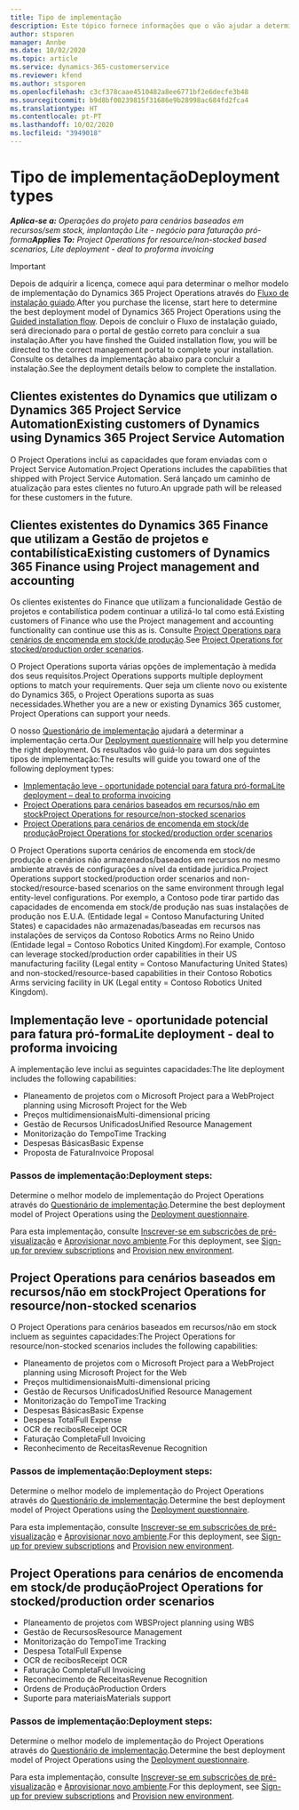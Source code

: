 ```yaml
---
title: Tipo de implementação
description: Este tópico fornece informações que o vão ajudar a determinar o tipo de implementação correto do Project Operations para a sua empresa.
author: stsporen
manager: Annbe
ms.date: 10/02/2020
ms.topic: article
ms.service: dynamics-365-customerservice
ms.reviewer: kfend
ms.author: stsporen
ms.openlocfilehash: c3cf378caae4510482a8ee6771bf2e6decfe3b48
ms.sourcegitcommit: b9d8bf00239815f31686e9b28998ac684fd2fca4
ms.translationtype: HT
ms.contentlocale: pt-PT
ms.lasthandoff: 10/02/2020
ms.locfileid: "3949018"
---
```

# <a name="deployment-types"></a><span data-ttu-id="bbee3-103">Tipo de implementação</span><span class="sxs-lookup"><span data-stu-id="bbee3-103">Deployment types</span></span>

<span data-ttu-id="bbee3-104">_**Aplica-se a:** Operações do projeto para cenários baseados em recursos/sem stock, implantação Lite - negócio para faturação pró-forma_</span><span class="sxs-lookup"><span data-stu-id="bbee3-104">_**Applies To:** Project Operations for resource/non-stocked based scenarios, Lite deployment - deal to proforma invoicing_</span></span>

> [!IMPORTANT]
> <span data-ttu-id="bbee3-105">Depois de adquirir a licença, comece aqui para determinar o melhor modelo de implementação do Dynamics 365 Project Operations através do [Fluxo de instalação guiado](https://aka.ms/provisionprojectoperations).</span><span class="sxs-lookup"><span data-stu-id="bbee3-105">After you purchase the license, start here to determine the best deployment model of Dynamics 365 Project Operations using the [Guided installation flow](https://aka.ms/provisionprojectoperations).</span></span>
> <span data-ttu-id="bbee3-106">Depois de concluir o Fluxo de instalação guiado, será direcionado para o portal de gestão correto para concluir a sua instalação.</span><span class="sxs-lookup"><span data-stu-id="bbee3-106">After you have finshed the Guided installation flow, you will be directed to the correct management portal to complete your installation.</span></span> <span data-ttu-id="bbee3-107">Consulte os detalhes da implementação abaixo para concluir a instalação.</span><span class="sxs-lookup"><span data-stu-id="bbee3-107">See the deployment details below to complete the installation.</span></span>


## <a name="existing-customers-of-dynamics-using-dynamics-365-project-service-automation"></a><span data-ttu-id="bbee3-108">Clientes existentes do Dynamics que utilizam o Dynamics 365 Project Service Automation</span><span class="sxs-lookup"><span data-stu-id="bbee3-108">Existing customers of Dynamics using Dynamics 365 Project Service Automation</span></span>
<span data-ttu-id="bbee3-109">O Project Operations inclui as capacidades que foram enviadas com o Project Service Automation.</span><span class="sxs-lookup"><span data-stu-id="bbee3-109">Project Operations includes the capabilities that shipped with Project Service Automation.</span></span> <span data-ttu-id="bbee3-110">Será lançado um caminho de atualização para estes clientes no futuro.</span><span class="sxs-lookup"><span data-stu-id="bbee3-110">An upgrade path will be released for these customers in the future.</span></span>

## <a name="existing-customers-of-dynamics-365-finance-using-project-management-and-accounting"></a><span data-ttu-id="bbee3-111">Clientes existentes do Dynamics 365 Finance que utilizam a Gestão de projetos e contabilística</span><span class="sxs-lookup"><span data-stu-id="bbee3-111">Existing customers of Dynamics 365 Finance using Project management and accounting</span></span> 

<span data-ttu-id="bbee3-112">Os clientes existentes do Finance que utilizam a funcionalidade Gestão de projetos e contabilística podem continuar a utilizá-lo tal como está.</span><span class="sxs-lookup"><span data-stu-id="bbee3-112">Existing customers of Finance who use the Project management and accounting functionality can continue use this as is.</span></span> <span data-ttu-id="bbee3-113">Consulte [Project Operations para cenários de encomenda em stock/de produção](#pma).</span><span class="sxs-lookup"><span data-stu-id="bbee3-113">See [Project Operations for stocked/production order scenarios](#pma).</span></span>

<span data-ttu-id="bbee3-114">O Project Operations suporta várias opções de implementação à medida dos seus requisitos.</span><span class="sxs-lookup"><span data-stu-id="bbee3-114">Project Operations supports multiple deployment options to match your requirements.</span></span> <span data-ttu-id="bbee3-115">Quer seja um cliente novo ou existente do Dynamics 365, o Project Operations suporta as suas necessidades.</span><span class="sxs-lookup"><span data-stu-id="bbee3-115">Whether you are a new or existing Dynamics 365 customer, Project Operations can support your needs.</span></span>

<span data-ttu-id="bbee3-116">O nosso [Questionário de implementação](https://aka.ms/provisionprojectoperations) ajudará a determinar a implementação certa.</span><span class="sxs-lookup"><span data-stu-id="bbee3-116">Our [Deployment questionnaire](https://aka.ms/provisionprojectoperations) will help you determine the right deployment.</span></span> <span data-ttu-id="bbee3-117">Os resultados vão guiá-lo para um dos seguintes tipos de implementação:</span><span class="sxs-lookup"><span data-stu-id="bbee3-117">The results will guide you toward one of the following deployment types:</span></span>

- [<span data-ttu-id="bbee3-118">Implementação leve - oportunidade potencial para fatura pró-forma</span><span class="sxs-lookup"><span data-stu-id="bbee3-118">Lite deployment – deal to proforma invoicing</span></span>](#lite)
- [<span data-ttu-id="bbee3-119">Project Operations para cenários baseados em recursos/não em stock</span><span class="sxs-lookup"><span data-stu-id="bbee3-119">Project Operations for resource/non-stocked scenarios</span></span>](#integrated)
- [<span data-ttu-id="bbee3-120">Project Operations para cenários de encomenda em stock/de produção</span><span class="sxs-lookup"><span data-stu-id="bbee3-120">Project Operations for stocked/production order scenarios</span></span>](#pma)

<span data-ttu-id="bbee3-121">O Project Operations suporta cenários de encomenda em stock/de produção e cenários não armazenados/baseados em recursos no mesmo ambiente através de configurações a nível da entidade jurídica.</span><span class="sxs-lookup"><span data-stu-id="bbee3-121">Project Operations support stocked/production order scenarios and non-stocked/resource-based scenarios on the same environment through legal entity-level configurations.</span></span> <span data-ttu-id="bbee3-122">Por exemplo, a Contoso pode tirar partido das capacidades de encomenda em stock/de produção nas suas instalações de produção nos E.U.A. (Entidade legal = Contoso Manufacturing United States) e capacidades não armazenadas/baseadas em recursos nas instalações de serviços da Contoso Robotics Arms no Reino Unido (Entidade legal = Contoso Robotics United Kingdom).</span><span class="sxs-lookup"><span data-stu-id="bbee3-122">For example, Contoso can leverage stocked/production order capabilities in their US manufacturing facility (Legal entity = Contoso Manufacturing United States) and non-stocked/resource-based capabilities in their Contoso Robotics Arms servicing facility in UK (Legal entity = Contoso Robotics United Kingdom).</span></span>

## <a name="a-namelitelite-deployment---deal-to-proforma-invoicing"></a><span data-ttu-id="bbee3-123"><a name="lite"><a/>Implementação leve - oportunidade potencial para fatura pró-forma</span><span class="sxs-lookup"><span data-stu-id="bbee3-123"><a name="lite"><a/>Lite deployment - deal to proforma invoicing</span></span>
<span data-ttu-id="bbee3-124">A implementação leve inclui as seguintes capacidades:</span><span class="sxs-lookup"><span data-stu-id="bbee3-124">The lite deployment includes the following capabilities:</span></span>

- <span data-ttu-id="bbee3-125">Planeamento de projetos com o Microsoft Project para a Web</span><span class="sxs-lookup"><span data-stu-id="bbee3-125">Project planning using Microsoft Project for the Web</span></span>
- <span data-ttu-id="bbee3-126">Preços multidimensionais</span><span class="sxs-lookup"><span data-stu-id="bbee3-126">Multi-dimensional pricing</span></span>
- <span data-ttu-id="bbee3-127">Gestão de Recursos Unificados</span><span class="sxs-lookup"><span data-stu-id="bbee3-127">Unified Resource Management</span></span>
- <span data-ttu-id="bbee3-128">Monitorização do Tempo</span><span class="sxs-lookup"><span data-stu-id="bbee3-128">Time Tracking</span></span>
- <span data-ttu-id="bbee3-129">Despesas Básicas</span><span class="sxs-lookup"><span data-stu-id="bbee3-129">Basic Expense</span></span>
- <span data-ttu-id="bbee3-130">Proposta de Fatura</span><span class="sxs-lookup"><span data-stu-id="bbee3-130">Invoice Proposal</span></span>

### <a name="deployment-steps"></a><span data-ttu-id="bbee3-131">Passos de implementação:</span><span class="sxs-lookup"><span data-stu-id="bbee3-131">Deployment steps:</span></span>
<span data-ttu-id="bbee3-132">Determine o melhor modelo de implementação do Project Operations através do [Questionário de implementação](https://aka.ms/provisionprojectoperations).</span><span class="sxs-lookup"><span data-stu-id="bbee3-132">Determine the best deployment model of Project Operations using the [Deployment questionnaire](https://aka.ms/provisionprojectoperations).</span></span>

<span data-ttu-id="bbee3-133">Para esta implementação, consulte [Inscrever-se em subscrições de pré-visualização](lite-preview-subscription-sign-up.md) e [Aprovisionar novo ambiente](lite-deployment.md).</span><span class="sxs-lookup"><span data-stu-id="bbee3-133">For this deployment, see [Sign-up for preview subscriptions](lite-preview-subscription-sign-up.md) and [Provision new environment](lite-deployment.md).</span></span> 


## <a name="a-nameintegratedproject-operations-for-resourcenon-stocked-scenarios"></a><span data-ttu-id="bbee3-134"><a name="integrated"><a/>Project Operations para cenários baseados em recursos/não em stock</span><span class="sxs-lookup"><span data-stu-id="bbee3-134"><a name="integrated"><a/>Project Operations for resource/non-stocked scenarios</span></span>
<span data-ttu-id="bbee3-135">O Project Operations para cenários baseados em recursos/não em stock incluem as seguintes capacidades:</span><span class="sxs-lookup"><span data-stu-id="bbee3-135">The Project Operations for resource/non-stocked scenarios includes the following capabilities:</span></span>
  
- <span data-ttu-id="bbee3-136">Planeamento de projetos com o Microsoft Project para a Web</span><span class="sxs-lookup"><span data-stu-id="bbee3-136">Project planning using Microsoft Project for the Web</span></span>
- <span data-ttu-id="bbee3-137">Preços multidimensionais</span><span class="sxs-lookup"><span data-stu-id="bbee3-137">Multi-dimensional pricing</span></span>
- <span data-ttu-id="bbee3-138">Gestão de Recursos Unificados</span><span class="sxs-lookup"><span data-stu-id="bbee3-138">Unified Resource Management</span></span>
- <span data-ttu-id="bbee3-139">Monitorização do Tempo</span><span class="sxs-lookup"><span data-stu-id="bbee3-139">Time Tracking</span></span>
- <span data-ttu-id="bbee3-140">Despesas Básicas</span><span class="sxs-lookup"><span data-stu-id="bbee3-140">Basic Expense</span></span>
- <span data-ttu-id="bbee3-141">Despesa Total</span><span class="sxs-lookup"><span data-stu-id="bbee3-141">Full Expense</span></span>
- <span data-ttu-id="bbee3-142">OCR de recibos</span><span class="sxs-lookup"><span data-stu-id="bbee3-142">Receipt OCR</span></span>
- <span data-ttu-id="bbee3-143">Faturação Completa</span><span class="sxs-lookup"><span data-stu-id="bbee3-143">Full Invoicing</span></span>
- <span data-ttu-id="bbee3-144">Reconhecimento de Receitas</span><span class="sxs-lookup"><span data-stu-id="bbee3-144">Revenue Recognition</span></span>

### <a name="deployment-steps"></a><span data-ttu-id="bbee3-145">Passos de implementação:</span><span class="sxs-lookup"><span data-stu-id="bbee3-145">Deployment steps:</span></span>
<span data-ttu-id="bbee3-146">Determine o melhor modelo de implementação do Project Operations através do [Questionário de implementação](https://aka.ms/provisionprojectoperations).</span><span class="sxs-lookup"><span data-stu-id="bbee3-146">Determine the best deployment model of Project Operations using the [Deployment questionnaire](https://aka.ms/provisionprojectoperations).</span></span>

<span data-ttu-id="bbee3-147">Para esta implementação, consulte [Inscrever-se em subscrições de pré-visualização](resource-sign-up-preview-subscription.md) e [Aprovisionar novo ambiente](resource-provision-new-environment.md).</span><span class="sxs-lookup"><span data-stu-id="bbee3-147">For this deployment, see [Sign-up for preview subscriptions](resource-sign-up-preview-subscription.md) and [Provision new environment](resource-provision-new-environment.md).</span></span> 


## <a name="project-operations-for-stockedproduction-order-scenarios"></a><a name="pma"></a><span data-ttu-id="bbee3-148">Project Operations para cenários de encomenda em stock/de produção</span><span class="sxs-lookup"><span data-stu-id="bbee3-148">Project Operations for stocked/production order scenarios</span></span>

- <span data-ttu-id="bbee3-149">Planeamento de projetos com WBS</span><span class="sxs-lookup"><span data-stu-id="bbee3-149">Project planning using WBS</span></span>
- <span data-ttu-id="bbee3-150">Gestão de Recursos</span><span class="sxs-lookup"><span data-stu-id="bbee3-150">Resource Management</span></span>
- <span data-ttu-id="bbee3-151">Monitorização do Tempo</span><span class="sxs-lookup"><span data-stu-id="bbee3-151">Time Tracking</span></span>
- <span data-ttu-id="bbee3-152">Despesa Total</span><span class="sxs-lookup"><span data-stu-id="bbee3-152">Full Expense</span></span>
- <span data-ttu-id="bbee3-153">OCR de recibos</span><span class="sxs-lookup"><span data-stu-id="bbee3-153">Receipt OCR</span></span>
- <span data-ttu-id="bbee3-154">Faturação Completa</span><span class="sxs-lookup"><span data-stu-id="bbee3-154">Full Invoicing</span></span>
- <span data-ttu-id="bbee3-155">Reconhecimento de Receitas</span><span class="sxs-lookup"><span data-stu-id="bbee3-155">Revenue Recognition</span></span>
- <span data-ttu-id="bbee3-156">Ordens de Produção</span><span class="sxs-lookup"><span data-stu-id="bbee3-156">Production Orders</span></span>
- <span data-ttu-id="bbee3-157">Suporte para materiais</span><span class="sxs-lookup"><span data-stu-id="bbee3-157">Materials support</span></span>

### <a name="deployment-steps"></a><span data-ttu-id="bbee3-158">Passos de implementação:</span><span class="sxs-lookup"><span data-stu-id="bbee3-158">Deployment steps:</span></span>
<span data-ttu-id="bbee3-159">Determine o melhor modelo de implementação do Project Operations através do [Questionário de implementação](https://aka.ms/provisionprojectoperations).</span><span class="sxs-lookup"><span data-stu-id="bbee3-159">Determine the best deployment model of Project Operations using the [Deployment questionnaire](https://aka.ms/provisionprojectoperations).</span></span>

<span data-ttu-id="bbee3-160">Para esta implementação, consulte [Inscrever-se em subscrições de pré-visualização](https://docs.microsoft.com/dynamics365/fin-ops-core/dev-itpro/dev-tools/sign-up-preview-subscription?toc=/dynamics365/finance/toc.json) e [Aprovisionar novo ambiente](https://docs.microsoft.com/dynamics365/fin-ops-core/dev-itpro/deployment/deploy-demo-environment?toc=/dynamics365/finance/toc.json).</span><span class="sxs-lookup"><span data-stu-id="bbee3-160">For this deployment, see [Sign-up for preview subscriptions](https://docs.microsoft.com/dynamics365/fin-ops-core/dev-itpro/dev-tools/sign-up-preview-subscription?toc=/dynamics365/finance/toc.json) and [Provision new environment](https://docs.microsoft.com/dynamics365/fin-ops-core/dev-itpro/deployment/deploy-demo-environment?toc=/dynamics365/finance/toc.json).</span></span> 



